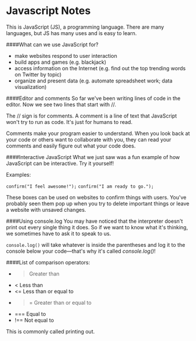 Javascript Notes
================

This is JavaScript (JS), a programming language. There are many languages, but JS has many uses and is easy to learn.

####What can we use JavaScript for?

   * make websites respond to user interaction
   * build apps and games (e.g. blackjack)
   * access information on the Internet (e.g. find out the top trending words on Twitter by topic)
   * organize and present data (e.g. automate spreadsheet work; data visualization)


####Editor and comments
So far we've been writing lines of code in the editor. Now we see two lines that start with //.

The // sign is for comments. A comment is a line of text that JavaScript won't try to run as code. It's just for humans to read.

Comments make your program easier to understand. When you look back at your code or others want to collaborate with you, they can read your comments and easily figure out what your code does.


####Interactive JavaScript
What we just saw was a fun example of how JavaScript can be interactive. Try it yourself!

Examples:

```confirm("I feel awesome!");```
```confirm("I am ready to go.");```

These boxes can be used on websites to confirm things with users. You've probably seen them pop up when you try to delete important things or leave a website with unsaved changes.


####Using console.log
You may have noticed that the interpreter doesn't print out every single thing it does. So if we want to know what it's thinking, we sometimes have to ask it to speak to us.

```console.log()``` will take whatever is inside the parentheses and log it to the console below your code—that's why it's called *console.log()*!



####List of comparison operators:

  * > Greater than
  * < Less than
  * <= Less than or equal to
  * >= Greater than or equal to
  * === Equal to
  * !== Not equal to

This is commonly called printing out.